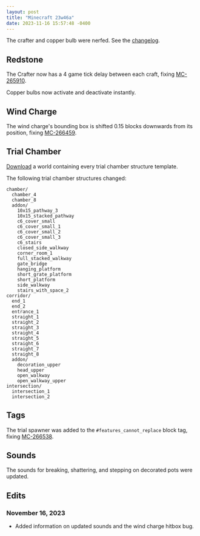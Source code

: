 ```yaml
---
layout: post
title: "Minecraft 23w46a"
date: 2023-11-16 15:57:48 -0400
---
```


The crafter and copper bulb were nerfed. See the [changelog](https://www.minecraft.net/en-us/article/minecraft-snapshot-23w46a).

## Redstone

The Crafter now has a 4 game tick delay between each craft, fixing [MC-265910](https://bugs.mojang.com/browse/MC-265910).

Copper bulbs now activate and deactivate instantly.

## Wind Charge

The wind charge's bounding box is shifted 0.15 blocks downwards from its position, fixing [MC-266459](https://bugs.mojang.com/browse/MC-266459).

## Trial Chamber

[Download](https://raw.githubusercontent.com/Tisawesomeness/StructureWorlds/main/TrialChamber/TrialChamber23w46a.zip) a world containing every trial chamber structure template.

The following trial chamber structures changed:

```
chamber/
  chamber_4
  chamber_8
  addon/
    10x15_pathway_3
    10x15_stacked_pathway
    c6_cover_small
    c6_cover_small_1
    c6_cover_small_2
    c6_cover_small_3
    c6_stairs
    closed_side_walkway
    corner_room_1
    full_stacked_walkway
    gate_bridge
    hanging_platform
    short_grate_platform
    short_platform
    side_walkway
    stairs_with_space_2
corridor/
  end_1
  end_2
  entrance_1
  straight_1
  straight_2
  straight_3
  straight_4
  straight_5
  straight_6
  straight_7
  straight_8
  addon/
    decoration_upper
    head_upper
    open_walkway
    open_walkway_upper
intersection/
  intersection_1
  intersection_2
```

## Tags

The trial spawner was added to the `#features_cannot_replace` block tag, fixing [MC-266538](https://bugs.mojang.com/browse/MC-266538).

## Sounds

The sounds for breaking, shattering, and stepping on decorated pots were updated.

## Edits

### November 16, 2023

- Added information on updated sounds and the wind charge hitbox bug.


